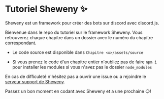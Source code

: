 # Tutoriel Sheweny ✨

Sheweny est un framework pour créer des bots sur discord avec discord.js.

Bienvenue dans le repo du tutoriel sur le framework Sheweny. Vous retrouverez chaque chapitre dans un dossier avec le numéro du chapitre correspondant.

- Le code source est disponible dans `Chapitre <x>/assets/source`

- Si vous prenez le code d'un chapitre entier n'oubliez pas de faire `npm i` pour installer les modules si vous n'avez pas le dossier `node_modules`

En cas de difficuleté n'hésitez pas a ouvrir une issue ou a rejoindre le [serveur support de Sheweny](https://discord.gg/euCF8bp4cN).

Passez un bon moment en codant avec Sheweny et a une prochaine 😉!
